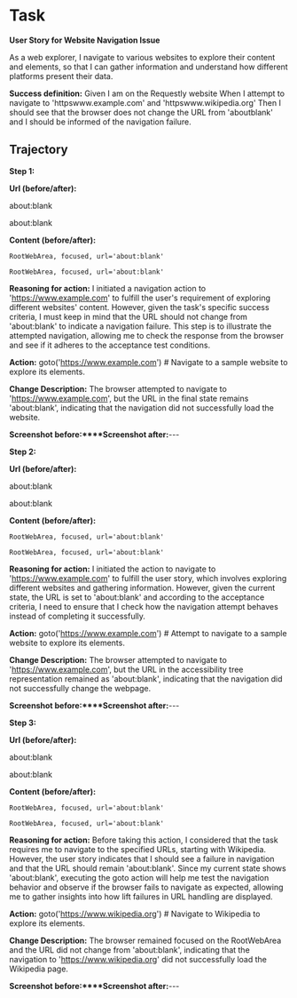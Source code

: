 # Task

**User Story for Website Navigation Issue**

As a web explorer,
I navigate to various websites to explore their content and elements,
so that I can gather information and understand how different platforms present their data.

**Success definition:** Given I am on the Requestly website
When I attempt to navigate to 'httpswww.example.com' and 'httpswww.wikipedia.org'
Then I should see that the browser does not change the URL from 'aboutblank' and I should be informed of the navigation failure.

## Trajectory

**Step 1:**

**Url (before/after):** 

about:blank

about:blank

**Content (before/after):** 

```
RootWebArea, focused, url='about:blank'
```


```
RootWebArea, focused, url='about:blank'
```
**Reasoning for action:** I initiated a navigation action to 'https://www.example.com' to fulfill the user's requirement of exploring different websites' content. However, given the task's specific success criteria, I must keep in mind that the URL should not change from 'about:blank' to indicate a navigation failure. This step is to illustrate the attempted navigation, allowing me to check the response from the browser and see if it adheres to the acceptance test conditions.

**Action:** goto('https://www.example.com') # Navigate to a sample website to explore its elements.

**Change Description:** The browser attempted to navigate to 'https://www.example.com', but the URL in the final state remains 'about:blank', indicating that the navigation did not successfully load the website.

**Screenshot before:****Screenshot after:**---

**Step 2:**

**Url (before/after):** 

about:blank

about:blank

**Content (before/after):** 

```
RootWebArea, focused, url='about:blank'
```


```
RootWebArea, focused, url='about:blank'
```
**Reasoning for action:** I initiated the action to navigate to 'https://www.example.com' to fulfill the user story, which involves exploring different websites and gathering information. However, given the current state, the URL is set to 'about:blank' and according to the acceptance criteria, I need to ensure that I check how the navigation attempt behaves instead of completing it successfully.

**Action:** goto('https://www.example.com') # Attempt to navigate to a sample website to explore its elements.

**Change Description:** The browser attempted to navigate to 'https://www.example.com', but the URL in the accessibility tree representation remained as 'about:blank', indicating that the navigation did not successfully change the webpage.

**Screenshot before:****Screenshot after:**---

**Step 3:**

**Url (before/after):** 

about:blank

about:blank

**Content (before/after):** 

```
RootWebArea, focused, url='about:blank'
```


```
RootWebArea, focused, url='about:blank'
```
**Reasoning for action:** Before taking this action, I considered that the task requires me to navigate to the specified URLs, starting with Wikipedia. However, the user story indicates that I should see a failure in navigation and that the URL should remain 'about:blank'. Since my current state shows 'about:blank', executing the goto action will help me test the navigation behavior and observe if the browser fails to navigate as expected, allowing me to gather insights into how lift failures in URL handling are displayed.

**Action:** goto('https://www.wikipedia.org') # Navigate to Wikipedia to explore its elements.

**Change Description:** The browser remained focused on the RootWebArea and the URL did not change from 'about:blank', indicating that the navigation to 'https://www.wikipedia.org' did not successfully load the Wikipedia page.

**Screenshot before:****Screenshot after:**---

